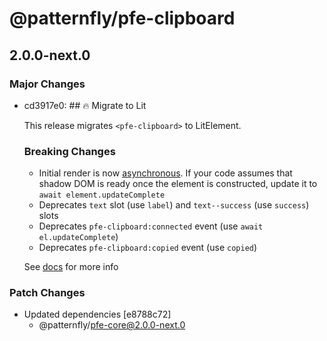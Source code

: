 # @patternfly/pfe-clipboard

## 2.0.0-next.0
### Major Changes

- cd3917e0: ## 🔥 Migrate to Lit
  
  This release migrates `<pfe-clipboard>` to LitElement.
  
  ### Breaking Changes
  - Initial render is now [asynchronous](https://lit.dev/docs/components/lifecycle/#reactive-update-cycle).
    If your code assumes that shadow DOM is ready once the element is constructed, update it to `await element.updateComplete`
  - Deprecates `text` slot (use `label`) and `text--success` (use `success`) slots
  - Deprecates `pfe-clipboard:connected` event (use `await el.updateComplete`)
  - Deprecates `pfe-clipboard:copied` event (use `copied`)
  
  
  See [docs](https://patternflyelements.org/components/clipboard/) for more info

### Patch Changes

- Updated dependencies [e8788c72]
  - @patternfly/pfe-core@2.0.0-next.0
